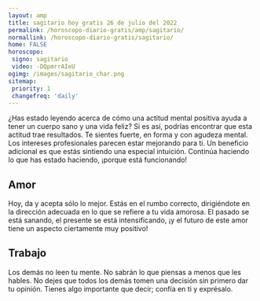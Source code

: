 ```yaml
---
layout: amp
title: sagitario hoy gratis 26 de julio del 2022 
permalink: /horoscopo-diario-gratis/amp/sagitario/
normallink: /horoscopo-diario-gratis/sagitario/
home: FALSE
horoscopo:
 signo: sagitario
 video: -DQpmrrAIeU
ogimg: /images/sagitario_char.png
sitemap:
 priority: 1
 changefreq: 'daily'
---
```



¿Has estado leyendo acerca de cómo una actitud mental positiva ayuda a tener un cuerpo sano y una vida feliz? Si es así, podrías encontrar que esta actitud trae resultados. Te sientes fuerte, en forma y con agudeza mental. Los intereses profesionales parecen estar mejorando para ti. Un beneficio adicional es que estás sintiendo una especial intuición. Continúa haciendo lo que has estado haciendo, ¡porque está funcionando!

## Amor

Hoy, da y acepta sólo lo mejor. Estás en el rumbo correcto, dirigiéndote en la dirección adecuada en lo que se refiere a tu vida amorosa. El pasado se está sanando, el presente se está intensificando, ¡y el futuro de este amor tiene un aspecto ciertamente muy positivo!

## Trabajo

Los demás no leen tu mente. No sabrán lo que piensas a menos que les hables. No dejes que todos los demás tomen una decisión sin primero dar tu opinión. Tienes algo importante que decir; confía en ti y exprésalo.